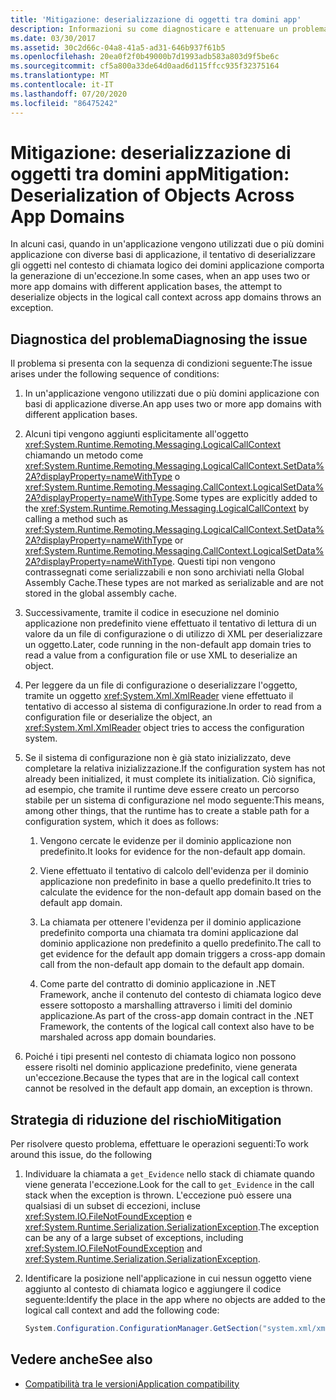 ```yaml
---
title: 'Mitigazione: deserializzazione di oggetti tra domini app'
description: Informazioni su come diagnosticare e attenuare un problema per cui un tentativo di deserializzare gli oggetti nel contesto di chiamata logico tra domini dell'applicazione genera un'eccezione.
ms.date: 03/30/2017
ms.assetid: 30c2d66c-04a8-41a5-ad31-646b937f61b5
ms.openlocfilehash: 20ea0f2f0b49000b7d1993adb583a803d9f5be6c
ms.sourcegitcommit: cf5a800a33de64d0aad6d115ffcc935f32375164
ms.translationtype: MT
ms.contentlocale: it-IT
ms.lasthandoff: 07/20/2020
ms.locfileid: "86475242"
---
```

# <a name="mitigation-deserialization-of-objects-across-app-domains"></a><span data-ttu-id="691eb-103">Mitigazione: deserializzazione di oggetti tra domini app</span><span class="sxs-lookup"><span data-stu-id="691eb-103">Mitigation: Deserialization of Objects Across App Domains</span></span>
<span data-ttu-id="691eb-104">In alcuni casi, quando in un'applicazione vengono utilizzati due o più domini applicazione con diverse basi di applicazione, il tentativo di deserializzare gli oggetti nel contesto di chiamata logico dei domini applicazione comporta la generazione di un'eccezione.</span><span class="sxs-lookup"><span data-stu-id="691eb-104">In some cases, when an app uses two or more app domains with different application bases, the attempt to deserialize objects in the logical call context across app domains throws an exception.</span></span>  
  
## <a name="diagnosing-the-issue"></a><span data-ttu-id="691eb-105">Diagnostica del problema</span><span class="sxs-lookup"><span data-stu-id="691eb-105">Diagnosing the issue</span></span>  
 <span data-ttu-id="691eb-106">Il problema si presenta con la sequenza di condizioni seguente:</span><span class="sxs-lookup"><span data-stu-id="691eb-106">The issue arises under the following sequence of conditions:</span></span>  
  
1. <span data-ttu-id="691eb-107">In un'applicazione vengono utilizzati due o più domini applicazione con basi di applicazione diverse.</span><span class="sxs-lookup"><span data-stu-id="691eb-107">An app uses two or more app domains with different application bases.</span></span>  
  
2. <span data-ttu-id="691eb-108">Alcuni tipi vengono aggiunti esplicitamente all'oggetto <xref:System.Runtime.Remoting.Messaging.LogicalCallContext> chiamando un metodo come <xref:System.Runtime.Remoting.Messaging.LogicalCallContext.SetData%2A?displayProperty=nameWithType> o <xref:System.Runtime.Remoting.Messaging.CallContext.LogicalSetData%2A?displayProperty=nameWithType>.</span><span class="sxs-lookup"><span data-stu-id="691eb-108">Some types are explicitly added to the <xref:System.Runtime.Remoting.Messaging.LogicalCallContext> by calling a method such as <xref:System.Runtime.Remoting.Messaging.LogicalCallContext.SetData%2A?displayProperty=nameWithType> or <xref:System.Runtime.Remoting.Messaging.CallContext.LogicalSetData%2A?displayProperty=nameWithType>.</span></span> <span data-ttu-id="691eb-109">Questi tipi non vengono contrassegnati come serializzabili e non sono archiviati nella Global Assembly Cache.</span><span class="sxs-lookup"><span data-stu-id="691eb-109">These types are not marked as serializable and are not stored in the global assembly cache.</span></span>  
  
3. <span data-ttu-id="691eb-110">Successivamente, tramite il codice in esecuzione nel dominio applicazione non predefinito viene effettuato il tentativo di lettura di un valore da un file di configurazione o di utilizzo di XML per deserializzare un oggetto.</span><span class="sxs-lookup"><span data-stu-id="691eb-110">Later, code running in the non-default app domain tries to read a value from a configuration file or use XML to deserialize an object.</span></span>  
  
4. <span data-ttu-id="691eb-111">Per leggere da un file di configurazione o deserializzare l'oggetto, tramite un oggetto <xref:System.Xml.XmlReader> viene effettuato il tentativo di accesso al sistema di configurazione.</span><span class="sxs-lookup"><span data-stu-id="691eb-111">In order to read from a configuration file or deserialize the object, an <xref:System.Xml.XmlReader> object tries to access the configuration system.</span></span>  
  
5. <span data-ttu-id="691eb-112">Se il sistema di configurazione non è già stato inizializzato, deve completare la relativa inizializzazione.</span><span class="sxs-lookup"><span data-stu-id="691eb-112">If the configuration system has not already been initialized, it must complete its initialization.</span></span> <span data-ttu-id="691eb-113">Ciò significa, ad esempio, che tramite il runtime deve essere creato un percorso stabile per un sistema di configurazione nel modo seguente:</span><span class="sxs-lookup"><span data-stu-id="691eb-113">This means, among other things, that the runtime has to create a stable path for a configuration system, which it does as follows:</span></span>  
  
    1. <span data-ttu-id="691eb-114">Vengono cercate le evidenze per il dominio applicazione non predefinito.</span><span class="sxs-lookup"><span data-stu-id="691eb-114">It looks for evidence for the non-default app domain.</span></span>  
  
    2. <span data-ttu-id="691eb-115">Viene effettuato il tentativo di calcolo dell'evidenza per il dominio applicazione non predefinito in base a quello predefinito.</span><span class="sxs-lookup"><span data-stu-id="691eb-115">It tries to calculate the evidence for the non-default app domain based on the default app domain.</span></span>  
  
    3. <span data-ttu-id="691eb-116">La chiamata per ottenere l'evidenza per il dominio applicazione predefinito comporta una chiamata tra domini applicazione dal dominio applicazione non predefinito a quello predefinito.</span><span class="sxs-lookup"><span data-stu-id="691eb-116">The call to get evidence for the default app domain triggers a cross-app domain call from the non-default app domain to the default app domain.</span></span>  
  
    4. <span data-ttu-id="691eb-117">Come parte del contratto di dominio applicazione in .NET Framework, anche il contenuto del contesto di chiamata logico deve essere sottoposto a marshalling attraverso i limiti del dominio applicazione.</span><span class="sxs-lookup"><span data-stu-id="691eb-117">As part of the cross-app domain contract in the .NET Framework, the contents of the logical call context also have to be marshaled across app domain boundaries.</span></span>  
  
6. <span data-ttu-id="691eb-118">Poiché i tipi presenti nel contesto di chiamata logico non possono essere risolti nel dominio applicazione predefinito, viene generata un'eccezione.</span><span class="sxs-lookup"><span data-stu-id="691eb-118">Because the types that are in the logical call context cannot be resolved in the default app domain, an exception is thrown.</span></span>  
  
## <a name="mitigation"></a><span data-ttu-id="691eb-119">Strategia di riduzione del rischio</span><span class="sxs-lookup"><span data-stu-id="691eb-119">Mitigation</span></span>  
 <span data-ttu-id="691eb-120">Per risolvere questo problema, effettuare le operazioni seguenti:</span><span class="sxs-lookup"><span data-stu-id="691eb-120">To work around this issue, do the following</span></span>  
  
1. <span data-ttu-id="691eb-121">Individuare la chiamata a `get_Evidence` nello stack di chiamate quando viene generata l'eccezione.</span><span class="sxs-lookup"><span data-stu-id="691eb-121">Look for the call to `get_Evidence` in the call stack when the exception is thrown.</span></span> <span data-ttu-id="691eb-122">L'eccezione può essere una qualsiasi di un subset di eccezioni, incluse <xref:System.IO.FileNotFoundException> e <xref:System.Runtime.Serialization.SerializationException>.</span><span class="sxs-lookup"><span data-stu-id="691eb-122">The exception can be any of a large subset of exceptions, including <xref:System.IO.FileNotFoundException> and <xref:System.Runtime.Serialization.SerializationException>.</span></span>  
  
2. <span data-ttu-id="691eb-123">Identificare la posizione nell'applicazione in cui nessun oggetto viene aggiunto al contesto di chiamata logico e aggiungere il codice seguente:</span><span class="sxs-lookup"><span data-stu-id="691eb-123">Identify the place in the app where no objects are added to the logical call context and add the following code:</span></span>  
  
    ```csharp
    System.Configuration.ConfigurationManager.GetSection("system.xml/xmlReader");  
    ```
  
## <a name="see-also"></a><span data-ttu-id="691eb-124">Vedere anche</span><span class="sxs-lookup"><span data-stu-id="691eb-124">See also</span></span>

- [<span data-ttu-id="691eb-125">Compatibilità tra le versioni</span><span class="sxs-lookup"><span data-stu-id="691eb-125">Application compatibility</span></span>](application-compatibility.md)
